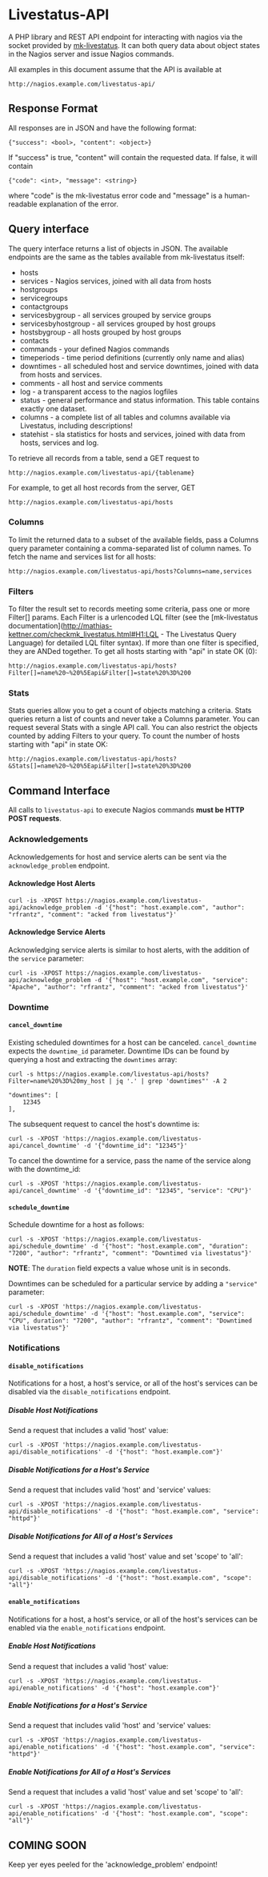 # Livestatus-API

A PHP library and REST API endpoint for interacting with nagios via the socket
provided by [mk-livestatus](http://mathias-kettner.com/checkmk_livestatus.html). It can both query data about object states in the
Nagios server and issue Nagios commands.

All examples in this document assume that the API is available at

    http://nagios.example.com/livestatus-api/

## Response Format

All responses are in JSON and have the following format:

    {"success": <bool>, "content": <object>}

If "success" is true, "content" will contain the requested data. If false, it
will contain

    {"code": <int>, "message": <string>}

where "code" is the mk-livestatus error code and "message" is a human-readable
explanation of the error.

## Query interface

The query interface returns a list of objects in JSON. The available endpoints are
the same as the tables available from mk-livestatus itself:

* hosts
* services - Nagios services, joined with all data from hosts
* hostgroups
* servicegroups
* contactgroups
* servicesbygroup - all services grouped by service groups
* servicesbyhostgroup - all services grouped by host groups
* hostsbygroup - all hosts grouped by host groups
* contacts
* commands - your defined Nagios commands
* timeperiods - time period definitions (currently only name and alias)
* downtimes - all scheduled host and service downtimes, joined with data from hosts and services.
* comments - all host and service comments
* log - a transparent access to the nagios logfiles
* status - general performance and status information. This table contains exactly one dataset.
* columns - a complete list of all tables and columns available via Livestatus, including descriptions!
* statehist -  sla statistics for hosts and services, joined with data from hosts, services and log.


To retrieve all records from a table, send a GET request to

    http://nagios.example.com/livestatus-api/{tablename}

For example, to get all host records from the server, GET

    http://nagios.example.com/livestatus-api/hosts

### Columns

To limit the returned data to a subset of the available fields, pass a Columns
query parameter containing a comma-separated list of column names. To fetch the
name and services list for all hosts:

    http://nagios.example.com/livestatus-api/hosts?Columns=name,services

### Filters

To filter the result set to records meeting some criteria, pass one or more
Filter[] params. Each Filter is a urlencoded LQL filter (see the [mk-livestatus
documentation](http://mathias-kettner.com/checkmk_livestatus.html#H1:LQL - The Livestatus Query Language) 
for detailed LQL filter syntax). If more than one filter is specified, they are 
ANDed together. To get all hosts starting with "api" in state OK (0):

    http://nagios.example.com/livestatus-api/hosts?Filter[]=name%20~%20%5Eapi&Filter[]=state%20%3D%200

### Stats

Stats queries allow you to get a count of objects matching a criteria. Stats
queries return a list of counts and never take a Columns parameter. You can
request several Stats with a single API call. You can also restrict the objects
counted by adding Filters to your query. To count the number of hosts starting
with "api" in state OK:

    http://nagios.example.com/livestatus-api/hosts?&Stats[]=name%20~%20%5Eapi&Filter[]=state%20%3D%200
    
## Command Interface

All calls to ``livestatus-api`` to execute Nagios commands **must be HTTP POST requests**.

### Acknowledgements

Acknowledgements for host and service alerts can be sent via the ``acknowledge_problem`` endpoint.

#### Acknowledge Host Alerts

    curl -is -XPOST https://nagios.example.com/livestatus-api/acknowledge_problem -d '{"host": "host.example.com", "author": "rfrantz", "comment": "acked from livestatus"}'

#### Acknowledge Service Alerts

Acknowledging service alerts is similar to host alerts, with the addition of the ``service`` parameter:

    curl -is -XPOST https://nagios.example.com/livestatus-api/acknowledge_problem -d '{"host": "host.example.com", "service": "Apache", "author": "rfrantz", "comment": "acked from livestatus"}'

### Downtime

#### ``cancel_downtime``

Existing scheduled downtimes for a host can be canceled. ``cancel_downtime``
expects the ``downtime_id`` parameter. Downtime IDs can be found by querying a
host and extracting the ``downtimes`` array:

    curl -s https://nagios.example.com/livestatus-api/hosts?Filter=name%20%3D%20my_host | jq '.' | grep 'downtimes"' -A 2
    
    "downtimes": [
        12345
    ],

The subsequent request to cancel the host's downtime is:

    curl -s -XPOST 'https://nagios.example.com/livestatus-api/cancel_downtime' -d '{"downtime_id": "12345"}'

To cancel the downtime for a service, pass the name of the service along with the downtime_id:

    curl -s -XPOST 'https://nagios.example.com/livestatus-api/cancel_downtime' -d '{"downtime_id": "12345", "service": "CPU"}'


#### ``schedule_downtime``

Schedule downtime for a host as follows:

    curl -s -XPOST 'https://nagios.example.com/livestatus-api/schedule_downtime' -d '{"host": "host.example.com", "duration": "7200", "author": "rfrantz", "comment": "Downtimed via livestatus"}'

**NOTE**: The ``duration`` field expects a value whose unit is in seconds.

Downtimes can be scheduled for a particular service by adding a `"service"` parameter:

    curl -s -XPOST 'https://nagios.example.com/livestatus-api/schedule_downtime' -d '{"host": "host.example.com", "service": "CPU", duration": "7200", "author": "rfrantz", "comment": "Downtimed via livestatus"}'

### Notifications

#### ``disable_notifications``

Notifications for a host, a host's service, or all of the host's services can be disabled via the ``disable_notifications`` endpoint.

##### Disable Host Notifications

Send a request that includes a valid 'host' value:

    curl -s -XPOST 'https://nagios.example.com/livestatus-api/disable_notifications' -d '{"host": "host.example.com"}'

##### Disable Notifications for a Host's Service

Send a request that includes valid 'host' and 'service' values:

    curl -s -XPOST 'https://nagios.example.com/livestatus-api/disable_notifications' -d '{"host": "host.example.com", "service": "httpd"}'

##### Disable Notifications for All of a Host's Services

Send a request that includes a valid 'host' value and set 'scope' to 'all':

    curl -s -XPOST 'https://nagios.example.com/livestatus-api/disable_notifications' -d '{"host": "host.example.com", "scope": "all"}'

#### ``enable_notifications``

Notifications for a host, a host's service, or all of the host's services can be enabled via the ``enable_notifications`` endpoint.

##### Enable Host Notifications

Send a request that includes a valid 'host' value:

    curl -s -XPOST 'https://nagios.example.com/livestatus-api/enable_notifications' -d '{"host": "host.example.com"}'

##### Enable Notifications for a Host's Service

Send a request that includes valid 'host' and 'service' values:

    curl -s -XPOST 'https://nagios.example.com/livestatus-api/enable_notifications' -d '{"host": "host.example.com", "service": "httpd"}'

##### Enable Notifications for All of a Host's Services

Send a request that includes a valid 'host' value and set 'scope' to 'all':

    curl -s -XPOST 'https://nagios.example.com/livestatus-api/enable_notifications' -d '{"host": "host.example.com", "scope": "all"}'

## COMING SOON

Keep yer eyes peeled for the 'acknowledge_problem' endpoint!
